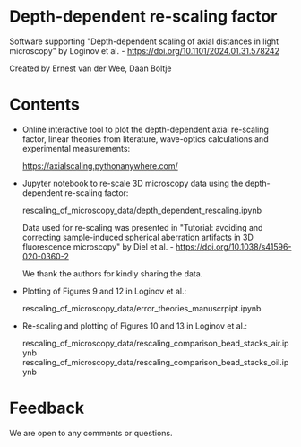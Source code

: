 # Depth-dependent re-scaling factor

Software supporting "Depth-dependent scaling of axial distances in light microscopy"  by Loginov et al. - https://doi.org/10.1101/2024.01.31.578242

Created by Ernest van der Wee, Daan Boltje

# Contents

- Online interactive tool to plot the depth-dependent axial re-scaling factor, linear theories from literature, wave-optics calculations and experimental measurements:

  https://axialscaling.pythonanywhere.com/

- Jupyter notebook to re-scale 3D microscopy data using the depth-dependent re-scaling factor:

  rescaling_of_microscopy_data/depth_dependent_rescaling.ipynb
  
  Data used for re-scaling was presented in "Tutorial: avoiding and correcting sample-induced spherical aberration artifacts in 3D fluorescence microscopy" by Diel et al. - https://doi.org/10.1038/s41596-020-0360-2

  We thank the authors for kindly sharing the data.

- Plotting of Figures 9 and 12 in Loginov et al.:

  rescaling_of_microscopy_data/error_theories_manuscrpipt.ipynb

- Re-scaling and plotting of Figures 10 and 13 in Loginov et al.:

  rescaling_of_microscopy_data/rescaling_comparison_bead_stacks_air.ipynb
  rescaling_of_microscopy_data/rescaling_comparison_bead_stacks_oil.ipynb

# Feedback

We are open to any comments or questions.
